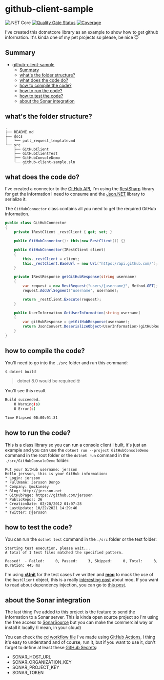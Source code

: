 # github-client-sample
![.NET Core](https://github.com/jersson/github-client-sample/workflows/GitHubClient%20Sample/badge.svg?branch=master)
[![Quality Gate Status](https://sonarcloud.io/api/project_badges/measure?project=jersson_github-client-sample&metric=alert_status)](https://sonarcloud.io/dashboard?id=jersson_github-client-sample)
[![Coverage](https://sonarcloud.io/api/project_badges/measure?project=jersson_github-client-sample&metric=coverage)](https://sonarcloud.io/dashboard?id=jersson_github-client-sample)

I've created this dotnetcore library as an example to show how to get github information. It's kinda one of my pet projects so please, be nice :innocent:

## Summary
- [github-client-sample](#github-client-sample)
  - [Summary](#summary)
  - [what's the folder structure?](#whats-the-folder-structure)
  - [what does the code do?](#what-does-the-code-do)
  - [how to compile the code?](#how-to-compile-the-code)
  - [how to run the code?](#how-to-run-the-code)
  - [how to test the code?](#how-to-test-the-code)
  - [about the Sonar integration](#about-the-sonar-integration)

## what's the folder structure?
```
.
├── README.md
├── docs
│   └── pull_request_template.md
└── src
    ├── GitHubClient
    ├── GitHubClientTest
    ├── GitHubConsoleDemo
    └── github-client-sample.sln
```

## what does the code do?
I've created a connector to the [GitHub API](https://developer.github.com/v3/), I'm using the [RestSharp](http://restsharp.org/getting-started/#basic-usage) library for get the information I need to consume and the [Json.NET](https://www.newtonsoft.com/json) library to serialize it.

The `GitHubConnector` class contains all you need to get the required GitHub information.
```c#
public class GitHubConnector
{
    private IRestClient _restClient { get; set; }

    public GitHubConnector(): this(new RestClient()) {}

    public GitHubConnector(IRestClient client)
    {
        this._restClient = client;
        this._restClient.BaseUrl = new Uri("https://api.github.com/");
    }

    private IRestResponse getGitHubResponse(string username)
    {
        var request = new RestRequest("users/{username}", Method.GET);
        request.AddUrlSegment("username", username);

        return _restClient.Execute(request);
    }

    public UserInformation GetUserInformation(string username)
    {
        var gitHubResponse = getGitHubResponse(username);
        return JsonConvert.DeserializeObject<UserInformation>(gitHubResponse.Content);
    }
}
``` 

## how to compile the code?
You'll need to go into the `./src` folder and run this command:
```bash
$ dotnet build
```

> dotnet 8.0 would be required :nerd_face:

You'll see this result
```bash
Build succeeded.
    0 Warning(s)
    0 Error(s)

Time Elapsed 00:00:01.31
```

## how to run the code?
This is a class library so you can run a console client I built, it's just an example and you can use the `dotnet run --project GitHubConsoleDemo` command in the root folder or the `dotnet run` command in the `./src/GitHubConsoleDemo` folder:
```
Put your GitHub username: jersson
Hello jersson, this is your GitHub information:
* Login: jersson
* FullName: Jersson Dongo
* Company: @mckinsey
* Blog: http://jersson.net
* GitHubPage: https://github.com/jersson
* PublicRepos: 26
* CreationDate: 02/20/2012 01:07:28
* LastUpdate: 10/22/2021 14:29:46
* Twitter: @jersson
```

## how to test the code?
You can run the `dotnet test` command in the `./src` folder or the test folder:
```
Starting test execution, please wait...
A total of 1 test files matched the specified pattern.

Passed!  - Failed:     0, Passed:     3, Skipped:     0, Total:     3, Duration: 445 ms
```

I'm using [**xUnit**](https://xunit.net/docs/getting-started/netcore/cmdline) for the test cases I've written and [**moq**](https://github.com/Moq/moq4/wiki/Quickstart) to mock the use of the `RestClient` object, this is a really [interesting post](https://softchris.github.io/pages/dotnet-moq.html) about moq. If you want to read about dependency injection, you can go to [this post](https://www.c-sharpcorner.com/UploadFile/85ed7a/dependency-injection-in-C-Sharp/).

## about the Sonar integration
The last thing I've added to this project is the feature to send the information to a Sonar server. This is kinda open source project so I'm using the free access to [SonarSource](https://sonarcloud.io/dashboard?id=jersson_github-client-sample) but you can make the commercial way or install it locally (I mean, in your cloud) 

You can check the [cd workflow file](.github/workflows/cd.yml) I've made using [GitHub Actions](https://github.com/features/actions), I thing it's easy to understand and of course, run it, but if you want to use it, don't forget to define at least these [GitHub Secrets](https://docs.github.com/en/actions/configuring-and-managing-workflows/creating-and-storing-encrypted-secrets):

- SONAR_HOST_URL
- SONAR_ORGANIZATION_KEY
- SONAR_PROJECT_KEY
- SONAR_TOKEN